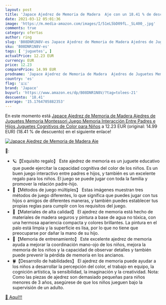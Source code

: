 ```yaml
---
layout: post
title: 'Japace Ajedrez de Memoria de Madera  Aje con un 18.41 % de descuento'
date: 2021-03-12 05:01:36
image: 'https://m.media-amazon.com/images/I/51eL5bD09fL._SL400_.jpg'
comments: true
category: ofertas
author: ring
slug: 'B08DNR1N8V-es Japace Ajedrez de Memoria de Madera Ajedres de Juguetes...'
sku: 'B08DNR1N8V-es'
tags: [ 'juguetes', ]
actualPrice: 12.23 EUR
currency: EUR
price: 12.23
comparePrice: 14.99 EUR
prodname: 'Japace Ajedrez de Memoria de Madera  Ajedres de Juguetes Memoria Montessori  Juego Memoria Interacción Entre Padres e Hijos  Juguetes Cognitivos de Color para Niños'
country: 'es'
flag: '🇪🇸'
brand: 'Japace'
buyurl: 'https://www.amazon.es/dp/B08DNR1N8V/?tag=tolees-21'
descuento: '18.41'
average: '15.1764705882353'
---
```


En este momento está [Japace Ajedrez de Memoria de Madera  Ajedres de Juguetes Memoria Montessori  Juego Memoria Interacción Entre Padres e Hijos  Juguetes Cognitivos de Color para Niños](https://www.amazon.es/dp/B08DNR1N8V/?tag=tolees-21) a 12.23 EUR (original: 14.99 EUR) (18.41 %  de descuento) en el siguiente enlace!

[![Japace Ajedrez de Memoria de Madera  Aje](https://m.media-amazon.com/images/I/51eL5bD09fL._SL400_.jpg)](https://www.amazon.es/dp/B08DNR1N8V/?tag=tolees-21)

🔎:

- 🪐【Exquisito regalo】 Este ajedrez de memoria es un juguete educativo que puede ejercitar la capacidad cognitiva del color de los niños. Es un buen juego interactivo entre padres e hijos, y también es un excelente regalo para los niños. El juego se puede jugar con toda la familia y promover la relación padre-hijo.
- 🎲【Métodos de juego múltiples】 Estas imágenes muestran tres métodos de juego diferentes, lo que significa que puedes jugar con tus hijos o amigos de diferentes maneras, y también puedes establecer tus propias reglas para cumplir con los requisitos del juego.
- 🌺【Materiales de alta calidad】 El ajedrez de memoria está hecho de materiales de madera seguros y pintura a base de agua no tóxica, con una hermosa apariencia compacta y colores brillantes. La pintura en el palo está limpia y la superficie es lisa, por lo que no tiene que preocuparse por dañar la mano de su hijo.
- 💐【Memoria de entrenamiento】 Este excelente ajedrez de memoria ayuda a mejorar la coordinación mano-ojo de los niños, mejora la memoria de los niños y la capacidad de observar detalles y también puede prevenir la pérdida de memoria en los ancianos.
- 🍀【Desarrollo de habilidades】 El ajedrez de memoria puede ayudar a los niños a desarrollar la percepción del color, el trabajo en equipo, la cognición artística, la sensibilidad, la imaginación y la creatividad. Nota: Como las piezas de ajedrez son demasiado pequeñas para niños menores de 3 años, asegúrese de que los niños jueguen bajo la supervisión de un adulto.

[🛒 Aquí!!!](https://www.amazon.es/dp/B08DNR1N8V/?tag=tolees-21)
